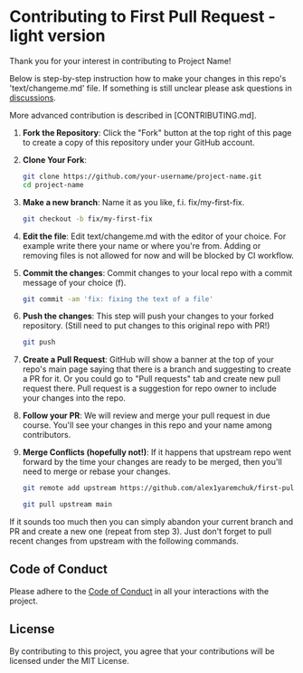 # Contributing to First Pull Request - light version

Thank you for your interest in contributing to Project Name!

Below is step-by-step instruction how to make your changes in this repo's 'text/changeme.md' file. 
If something is still unclear please ask questions in [discussions](https://github.com/alex1yaremchuk/first-pull-request/discussions). 

More advanced contribution is described in [CONTRIBUTING.md].

1. **Fork the Repository**: Click the "Fork" button at the top right of this page to create a copy of this repository under your GitHub account.

2. **Clone Your Fork**:
    ```sh
    git clone https://github.com/your-username/project-name.git
    cd project-name
    ```

3. **Make a new branch**: Name it as you like, f.i. fix/my-first-fix.
    ```sh
    git checkout -b fix/my-first-fix
    ```

4. **Edit the file**: Edit text/changeme.md with the editor of your choice. For example write there your name or where you're from.
Adding or removing files is not allowed for now and will be blocked by CI workflow.

5. **Commit the changes**: Commit changes to your local repo with a commit message of your choice (f).

    ```sh
    git commit -am 'fix: fixing the text of a file'
    ```
6. **Push the changes**: This step will push your changes to your forked repository.
(Still need to put changes to this original repo with PR!)

    ```sh
    git push
    ```
7. **Create a Pull Request**: GitHub will show a banner at the top of your repo's main page saying that there is a branch and suggesting to create a PR for it.
Or you could go to "Pull requests" tab and create new pull request there.
Pull request is a suggestion for repo owner to include your changes into the repo.

8. **Follow your PR**: We will review and merge your pull request in due course.
You'll see your changes in this repo and your name among contributors.

9. **Merge Conflicts (hopefully not!)**: If it happens that upstream repo went forward by the time your changes are ready to be merged, then you'll need to merge or rebase your changes. 
    ```sh
    git remote add upstream https://github.com/alex1yaremchuk/first-pull-request.git

    git pull upstream main
    ```
If it sounds too much then you can simply abandon your current branch and PR and create a new one (repeat from step 3).
Just don't forget to pull recent changes from upstream with the following commands. 

## Code of Conduct

Please adhere to the [Code of Conduct](CODE_OF_CONDUCT.md) in all your interactions with the project.

## License

By contributing to this project, you agree that your contributions will be licensed under the MIT License.
